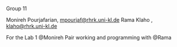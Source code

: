 Group 11

 Monireh Pourjafarian, mpourjaf@rhrk.uni-kl.de
Rama Klaho , klaho@rhrk.uni-kl.de



For the Lab 1 @Monireh Pair working and programming with @Rama


    